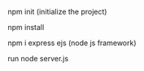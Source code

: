 npm init (initialize the project)

npm install

npm i express ejs (node js framework)

run node server.js